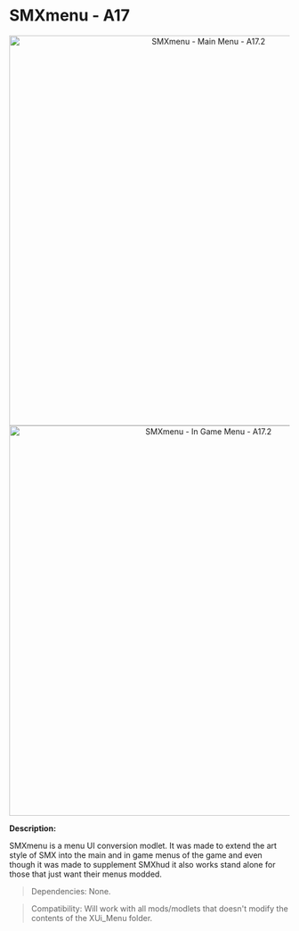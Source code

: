 # SMXmenu - A17

<p align="center">
  <img src="https://i.imgur.com/MoMhwW1.jpg" width="700" title="SMXmenu - Main Menu - A17.2">
  
  <img src="https://i.imgur.com/WbrG2SM.jpg" width="700" title="SMXmenu - In Game Menu - A17.2">
</p>


**Description:**

SMXmenu is a menu UI conversion modlet. It was made to extend the art style of SMX into the main and in game menus of the game and even though it was made to supplement SMXhud it also works stand alone for those that just want their menus modded.

> Dependencies: None.

> Compatibility: Will work with all mods/modlets that doesn't modify the contents of the XUi_Menu folder.
